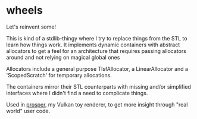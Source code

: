 # wheels

Let's reinvent some!

This is kind of a stdlib-thingy where I try to replace things from the STL to learn how things work. It implements dynamic containers with abstract allocators to get a feel for an architecture that requires passing allocators around and not relying on magical global ones

Allocators include a general purpose TlsfAllocator, a LinearAllocator and a 'ScopedScratch' for temporary allocations.

The containers mirror their STL counterparts with missing and/or simplified interfaces where I didn't find a need to complicate things.

Used in [prosper](https://github.com/sndels/prosper), my Vulkan toy renderer, to get more insight through "real world" user code.
